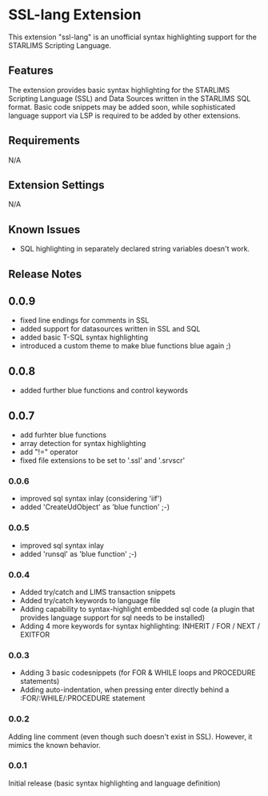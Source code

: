 # SSL-lang Extension

This extension "ssl-lang" is an unofficial syntax highlighting support for the STARLIMS Scripting Language.

## Features 

The extension provides basic syntax highlighting for the STARLIMS Scripting Language (SSL) and Data Sources written in the STARLIMS SQL format.
Basic code snippets may be added soon, while sophisticated language support via LSP is required to be added by other extensions.

## Requirements

N/A

## Extension Settings

N/A

## Known Issues

* SQL highlighting in separately declared string variables doesn't work.

## Release Notes

## 0.0.9
- fixed line endings for comments in SSL
- added support for datasources written in SSL and SQL
- added basic T-SQL syntax highlighting
- introduced a custom theme to make blue functions blue again ;)

## 0.0.8
- added further blue functions and control keywords

## 0.0.7

- add furhter blue functions 
- array detection for syntax highlighting
- add "!=" operator
- fixed file extensions to be set to '.ssl' and '.srvscr'

### 0.0.6

- improved sql syntax inlay (considering 'iif')
- added 'CreateUdObject' as 'blue function' ;-)

### 0.0.5

- improved sql syntax inlay
- added 'runsql' as 'blue function' ;-)


### 0.0.4

- Added try/catch and LIMS transaction snippets
- Added try/catch keywords to language file
- Adding capability to syntax-highlight embedded sql code (a plugin that provides language support for sql needs to be installed)
- Adding 4 more keywords for syntax highlighting: INHERIT / FOR / NEXT / EXITFOR

### 0.0.3

- Adding 3 basic codesnippets (for FOR & WHILE loops and PROCEDURE statements)
- Adding auto-indentation, when pressing enter directly behind a :FOR/:WHILE/:PROCEDURE statement

### 0.0.2

Adding line comment (even though such doesn't exist in SSL). However, it mimics the known behavior.

### 0.0.1

Initial release (basic syntax highlighting and language definition)
